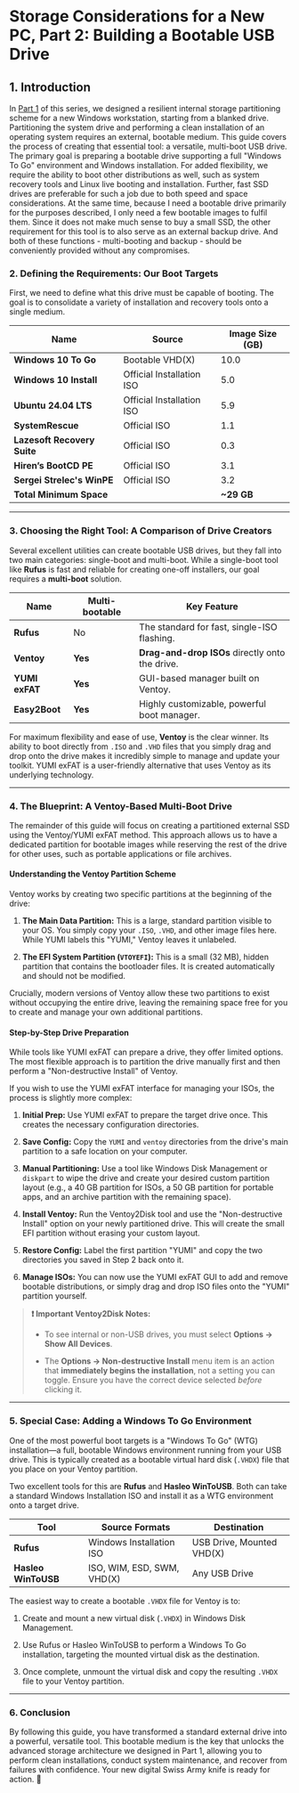 # Storage Considerations for a New PC, Part 2: Building a Bootable USB Drive

## 1. Introduction

In [Part 1](https://github.com/pchemguy/Field-Notes/blob/main/02-storage-new-pc/README.md) of this series, we designed a resilient internal storage partitioning scheme for a new Windows workstation, starting from a blanked drive. Partitioning the system drive and performing a clean installation of an operating system requires an external, bootable medium. This guide covers the process of creating that essential tool: a versatile, multi-boot USB drive. The primary goal is preparing a bootable drive supporting a full "Windows To Go" environment and Windows installation. For added flexibility, we require the ability to boot other distributions as well, such as system recovery tools and Linux live booting and installation. Further, fast SSD drives are preferable for such a job due to both speed and space considerations. At the same time, because I need a bootable drive primarily for the purposes described, I only need a few bootable images to fulfil them. Since it does not make much sense to buy a small SSD, the other requirement for this tool is to also serve as an external backup drive. And both of these functions - multi-booting and backup - should be conveniently provided without any compromises.

### 2. Defining the Requirements: Our Boot Targets

First, we need to define what this drive must be capable of booting. The goal is to consolidate a variety of installation and recovery tools onto a single medium.

|Name|Source|Image Size (GB)|
|---|---|---|
|**Windows 10 To Go**|Bootable VHD(X)|10.0|
|**Windows 10 Install**|Official Installation ISO|5.0|
|**Ubuntu 24.04 LTS**|Official Installation ISO|5.9|
|**SystemRescue**|Official ISO|1.1|
|**Lazesoft Recovery Suite**|Official ISO|0.3|
|**Hiren’s BootCD PE**|Official ISO|3.1|
|**Sergei Strelec's WinPE**|Official ISO|3.2|
|**Total Minimum Space**||**~29 GB**|

---

### 3. Choosing the Right Tool: A Comparison of Drive Creators

Several excellent utilities can create bootable USB drives, but they fall into two main categories: single-boot and multi-boot. While a single-boot tool like **Rufus** is fast and reliable for creating one-off installers, our goal requires a **multi-boot** solution.

|Name|Multi-bootable|Key Feature|
|---|---|---|
|**Rufus**|No|The standard for fast, single-ISO flashing.|
|**Ventoy**|**Yes**|**Drag-and-drop ISOs** directly onto the drive.|
|**YUMI exFAT**|**Yes**|GUI-based manager built on Ventoy.|
|**Easy2Boot**|**Yes**|Highly customizable, powerful boot manager.|

For maximum flexibility and ease of use, **Ventoy** is the clear winner. Its ability to boot directly from `.ISO` and `.VHD` files that you simply drag and drop onto the drive makes it incredibly simple to manage and update your toolkit. YUMI exFAT is a user-friendly alternative that uses Ventoy as its underlying technology.

---

### 4. The Blueprint: A Ventoy-Based Multi-Boot Drive

The remainder of this guide will focus on creating a partitioned external SSD using the Ventoy/YUMI exFAT method. This approach allows us to have a dedicated partition for bootable images while reserving the rest of the drive for other uses, such as portable applications or file archives.

#### Understanding the Ventoy Partition Scheme

Ventoy works by creating two specific partitions at the beginning of the drive:

1. **The Main Data Partition:** This is a large, standard partition visible to your OS. You simply copy your `.ISO`, `.VHD`, and other image files here. While YUMI labels this "YUMI," Ventoy leaves it unlabeled.
    
2. **The EFI System Partition (`VTOYEFI`):** This is a small (32 MB), hidden partition that contains the bootloader files. It is created automatically and should not be modified.
    

Crucially, modern versions of Ventoy allow these two partitions to exist without occupying the entire drive, leaving the remaining space free for you to create and manage your own additional partitions.

#### Step-by-Step Drive Preparation

While tools like YUMI exFAT can prepare a drive, they offer limited options. The most flexible approach is to partition the drive manually first and then perform a "Non-destructive Install" of Ventoy.

If you wish to use the YUMI exFAT interface for managing your ISOs, the process is slightly more complex:

1. **Initial Prep:** Use YUMI exFAT to prepare the target drive once. This creates the necessary configuration directories.
    
2. **Save Config:** Copy the `YUMI` and `ventoy` directories from the drive's main partition to a safe location on your computer.
    
3. **Manual Partitioning:** Use a tool like Windows Disk Management or `diskpart` to wipe the drive and create your desired custom partition layout (e.g., a 40 GB partition for ISOs, a 50 GB partition for portable apps, and an archive partition with the remaining space).
    
4. **Install Ventoy:** Run the Ventoy2Disk tool and use the "Non-destructive Install" option on your newly partitioned drive. This will create the small EFI partition without erasing your custom layout.
    
5. **Restore Config:** Label the first partition "YUMI" and copy the two directories you saved in Step 2 back onto it.
    
6. **Manage ISOs:** You can now use the YUMI exFAT GUI to add and remove bootable distributions, or simply drag and drop ISO files onto the "YUMI" partition yourself.
    

> **❗️ Important Ventoy2Disk Notes:**
> 
> - To see internal or non-USB drives, you must select **Options -> Show All Devices**.
>     
> - The **Options -> Non-destructive Install** menu item is an action that **immediately begins the installation**, not a setting you can toggle. Ensure you have the correct device selected _before_ clicking it.
>     

---

### 5. Special Case: Adding a Windows To Go Environment

One of the most powerful boot targets is a "Windows To Go" (WTG) installation—a full, bootable Windows environment running from your USB drive. This is typically created as a bootable virtual hard disk (`.VHDX`) file that you place on your Ventoy partition.

Two excellent tools for this are **Rufus** and **Hasleo WinToUSB**. Both can take a standard Windows Installation ISO and install it as a WTG environment onto a target drive.

|Tool|Source Formats|Destination|
|---|---|---|
|**Rufus**|Windows Installation ISO|USB Drive, Mounted VHD(X)|
|**Hasleo WinToUSB**|ISO, WIM, ESD, SWM, VHD(X)|Any USB Drive|

The easiest way to create a bootable `.VHDX` file for Ventoy is to:

1. Create and mount a new virtual disk (`.VHDX`) in Windows Disk Management.
    
2. Use Rufus or Hasleo WinToUSB to perform a Windows To Go installation, targeting the mounted virtual disk as the destination.
    
3. Once complete, unmount the virtual disk and copy the resulting `.VHDX` file to your Ventoy partition.
    

---

### 6. Conclusion

By following this guide, you have transformed a standard external drive into a powerful, versatile tool. This bootable medium is the key that unlocks the advanced storage architecture we designed in Part 1, allowing you to perform clean installations, conduct system maintenance, and recover from failures with confidence. Your new digital Swiss Army knife is ready for action. 🧰